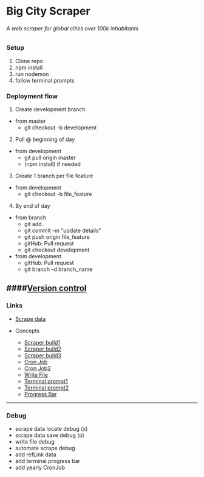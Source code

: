 # Big City Scraper
###### A web scraper for global cities over 100k inhabitants

### Setup

1. Clone repo
2. npm install
3. run nodemon
4. follow terminal prompts


### Deployment flow

1. Create development branch
  - from master
    - git checkout -b development
2. Pull @ beginning of day
  - from development
    - git pull origin master
    - (npm install) if needed
3. Create 1 branch per file feature
  - from development
    - git checkout -b file_feature
4. By end of day
  - from branch
    - git add .
    - git commit -m "update details"
    - git push origin file_feature
    - gitHub: Pull request
    - git checkout development
  - from development
    - gitHub: Pull request
    - git branch -d branch_name

####[Version control](http://stackoverflow.com/questions/1125968/how-to-force-git-pull-to-overwrite-local-files)
---

### Links

- [Scrape data](https://en.wikipedia.org/wiki/List_of_towns_and_cities_with_100,000_or_more_inhabitants/cityname:_A)

- Concepts
  - [Scraper build1](https://scotch.io/tutorials/scraping-the-web-with-node-js)
  - [Scraper build2](http://dillonbuchanan.com/programming/html-scraping-in-nodejs-with-cheerio/)
  - [Scraper build3](https://www.smashingmagazine.com/2015/04/web-scraping-with-nodejs/)
  - [Cron Job](https://github.com/kelektiv/node-cron)
  - [Cron Job2](https://www.npmjs.com/package/cronfile)
  - [Write File](https://www.npmjs.com/package/jsonfile)
  - [Terminal prompt1](https://docs.nodejitsu.com/articles/command-line/how-to-prompt-for-command-line-input/)
  - [Terminal prompt2](https://andidittrich.de/2015/12/node-js-simple-command-line-confirm-messages.html)
  - [Progress Bar](https://www.npmjs.com/package/progress)

---

### Debug

- scrape data locate debug (x)
- scrape data save debug (o)
- write file debug
- automate scrape debug
- add refLink data
- add terminal progress bar
- add yearly CronJob
